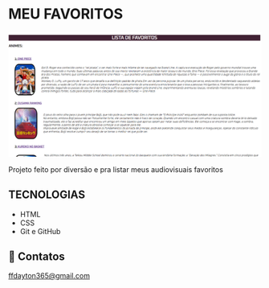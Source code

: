 # MEU FAVORITOS 

![preview](./imagemsite.png)

Projeto feito por diversão e pra listar meus audiovisuais favoritos

## TECNOLOGIAS

- HTML
- CSS
- Git e GitHub

## 💚 Contatos

ffdayton365@gmail.com 